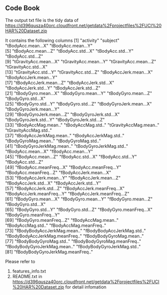## Code Book

The output txt file is the tidy data of 
https://d396qusza40orc.cloudfront.net/getdata%2Fprojectfiles%2FUCI%20HAR%20Dataset.zip

It contains the following columns
[1] "activity"                        "subject"                         "tBodyAcc.mean...X"               "tBodyAcc.mean...Y"              
 [5] "tBodyAcc.mean...Z"               "tBodyAcc.std...X"                "tBodyAcc.std...Y"                "tBodyAcc.std...Z"               
 [9] "tGravityAcc.mean...X"            "tGravityAcc.mean...Y"            "tGravityAcc.mean...Z"            "tGravityAcc.std...X"            
[13] "tGravityAcc.std...Y"             "tGravityAcc.std...Z"             "tBodyAccJerk.mean...X"           "tBodyAccJerk.mean...Y"          
[17] "tBodyAccJerk.mean...Z"           "tBodyAccJerk.std...X"            "tBodyAccJerk.std...Y"            "tBodyAccJerk.std...Z"           
[21] "tBodyGyro.mean...X"              "tBodyGyro.mean...Y"              "tBodyGyro.mean...Z"              "tBodyGyro.std...X"              
[25] "tBodyGyro.std...Y"               "tBodyGyro.std...Z"               "tBodyGyroJerk.mean...X"          "tBodyGyroJerk.mean...Y"         
[29] "tBodyGyroJerk.mean...Z"          "tBodyGyroJerk.std...X"           "tBodyGyroJerk.std...Y"           "tBodyGyroJerk.std...Z"          
[33] "tBodyAccMag.mean.."              "tBodyAccMag.std.."               "tGravityAccMag.mean.."           "tGravityAccMag.std.."           
[37] "tBodyAccJerkMag.mean.."          "tBodyAccJerkMag.std.."           "tBodyGyroMag.mean.."             "tBodyGyroMag.std.."             
[41] "tBodyGyroJerkMag.mean.."         "tBodyGyroJerkMag.std.."          "fBodyAcc.mean...X"               "fBodyAcc.mean...Y"              
[45] "fBodyAcc.mean...Z"               "fBodyAcc.std...X"                "fBodyAcc.std...Y"                "fBodyAcc.std...Z"               
[49] "fBodyAcc.meanFreq...X"           "fBodyAcc.meanFreq...Y"           "fBodyAcc.meanFreq...Z"           "fBodyAccJerk.mean...X"          
[53] "fBodyAccJerk.mean...Y"           "fBodyAccJerk.mean...Z"           "fBodyAccJerk.std...X"            "fBodyAccJerk.std...Y"           
[57] "fBodyAccJerk.std...Z"            "fBodyAccJerk.meanFreq...X"       "fBodyAccJerk.meanFreq...Y"       "fBodyAccJerk.meanFreq...Z"      
[61] "fBodyGyro.mean...X"              "fBodyGyro.mean...Y"              "fBodyGyro.mean...Z"              "fBodyGyro.std...X"              
[65] "fBodyGyro.std...Y"               "fBodyGyro.std...Z"               "fBodyGyro.meanFreq...X"          "fBodyGyro.meanFreq...Y"         
[69] "fBodyGyro.meanFreq...Z"          "fBodyAccMag.mean.."              "fBodyAccMag.std.."               "fBodyAccMag.meanFreq.."         
[73] "fBodyBodyAccJerkMag.mean.."      "fBodyBodyAccJerkMag.std.."       "fBodyBodyAccJerkMag.meanFreq.."  "fBodyBodyGyroMag.mean.."        
[77] "fBodyBodyGyroMag.std.."          "fBodyBodyGyroMag.meanFreq.."     "fBodyBodyGyroJerkMag.mean.."     "fBodyBodyGyroJerkMag.std.."     
[81] "fBodyBodyGyroJerkMag.meanFreq.."

Please refer to 
1. features_info.txt 
2. README.txt
in https://d396qusza40orc.cloudfront.net/getdata%2Fprojectfiles%2FUCI%20HAR%20Dataset.zip 
for detail infomation 
